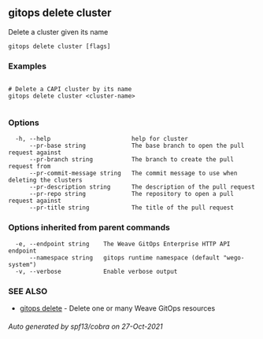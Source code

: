 ## gitops delete cluster

Delete a cluster given its name

```
gitops delete cluster [flags]
```

### Examples

```

# Delete a CAPI cluster by its name
gitops delete cluster <cluster-name>
		
```

### Options

```
  -h, --help                       help for cluster
      --pr-base string             The base branch to open the pull request against
      --pr-branch string           The branch to create the pull request from
      --pr-commit-message string   The commit message to use when deleting the clusters
      --pr-description string      The description of the pull request
      --pr-repo string             The repository to open a pull request against
      --pr-title string            The title of the pull request
```

### Options inherited from parent commands

```
  -e, --endpoint string    The Weave GitOps Enterprise HTTP API endpoint
      --namespace string   gitops runtime namespace (default "wego-system")
  -v, --verbose            Enable verbose output
```

### SEE ALSO

* [gitops delete](gitops_delete.md)	 - Delete one or many Weave GitOps resources

###### Auto generated by spf13/cobra on 27-Oct-2021
